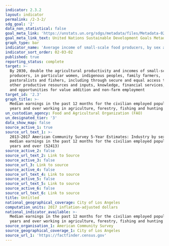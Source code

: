 ```yaml
---
indicator: 2.3.2
layout: indicator
permalink: /2-3-2/
sdg_goal: '2'
data_non_statistical: false
goal_meta_link: 'https://unstats.un.org/sdgs/metadata/files/Metadata-02-03-02.pdf'
goal_meta_link_text: United Nations Sustainable Development Goals Metadata (PDF 4.0 MB)
graph_type: bar
indicator_name: 'Average income of small-scale food producers, by sex and indigenous status'
indicator_sort_order: 02-03-02
published: true
reporting_status: complete
target: >-
  By 2030, double the agricultural productivity and incomes of small-scale food
  producers, in particular women, indigenous peoples, family farmers,
  pastoralists and fishers, including through secure and equal access to land,
  other productive resources and inputs, knowledge, financial services, markets
  and opportunities for value addition and non-farm employment
target_id: '2.3'
graph_title: >-
  Median earnings in the past 12 months for the civilian employed population 16
  years and over working in agriculture, forestry, fishing and hunting
un_custodian_agency: Food and Agricultural Organization (FAO)
un_designated_tier: '3'
data_show_map: false
source_active_1: true
source_url_text_1: >-
  2013-2017 American Community Survey 5-Year Estimates: Industry by sex and
  median earnings in the past 12 months for the civilian employed population 16
  years and over (S2413)
source_active_2: false
source_url_text_2: Link to Source
source_active_3: false
source_url_3: Link to source
source_active_4: false
source_url_text_4: Link to source
source_active_5: false
source_url_text_5: Link to source
source_active_6: false
source_url_text_6: Link to source
title: Untitled
national_geographical_coverage: City of Los Angeles
computation_units: 2017 inflation-adjusted dollars
national_indicator_available: >-
  Median earnings in the past 12 months for the civilian employed population 16
  years and over working in agriculture, forestry, fishing and hunting
source_organisation_1: American Community Survey
source_geographical_coverage_1: City of Los Angeles
source_url_1: 'https://factfinder.census.gov'
---
```

